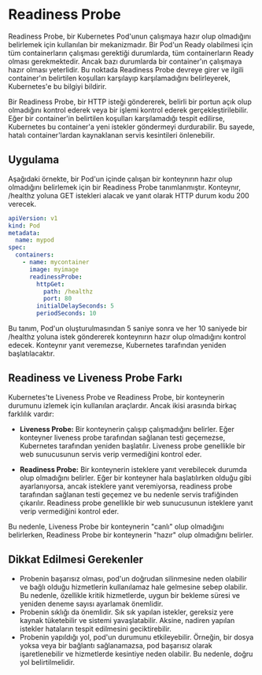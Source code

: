 # Readiness Probe

Readiness Probe, bir Kubernetes Pod'unun çalışmaya hazır olup olmadığını belirlemek için kullanılan bir mekanizmadır. Bir Pod'un Ready olabilmesi için tüm containerların çalışması gerektiği durumlarda, tüm containerların Ready olması gerekmektedir. Ancak bazı durumlarda bir container'ın çalışmaya hazır olması yeterlidir. Bu noktada Readiness Probe devreye girer ve ilgili container'ın belirtilen koşulları karşılayıp karşılamadığını belirleyerek, Kubernetes'e bu bilgiyi bildirir.

Bir Readiness Probe, bir HTTP isteği göndererek, belirli bir portun açık olup olmadığını kontrol ederek veya bir işlemi kontrol ederek gerçekleştirilebilir. Eğer bir container'in belirtilen koşulları karşılamadığı tespit edilirse, Kubernetes bu container'a yeni istekler göndermeyi durdurabilir. Bu sayede, hatalı container'lardan kaynaklanan servis kesintileri önlenebilir.

## Uygulama

Aşağıdaki örnekte, bir Pod'un içinde çalışan bir konteynırın hazır olup olmadığını belirlemek için bir Readiness Probe tanımlanmıştır. Konteynır, /healthz yoluna GET istekleri alacak ve yanıt olarak HTTP durum kodu 200 verecek.

```yaml
apiVersion: v1
kind: Pod
metadata:
  name: mypod
spec:
  containers:
    - name: mycontainer
      image: myimage
      readinessProbe:
        httpGet:
          path: /healthz
          port: 80
        initialDelaySeconds: 5
        periodSeconds: 10
```

Bu tanım, Pod'un oluşturulmasından 5 saniye sonra ve her 10 saniyede bir /healthz yoluna istek göndererek konteynırın hazır olup olmadığını kontrol edecek. Konteynır yanıt veremezse, Kubernetes tarafından yeniden başlatılacaktır.

## Readiness ve Liveness Probe Farkı

Kubernetes'te Liveness Probe ve Readiness Probe, bir konteynerin durumunu izlemek için kullanılan araçlardır. Ancak ikisi arasında birkaç farklılık vardır:

- **Liveness Probe:** Bir konteynerin çalışıp çalışmadığını belirler. Eğer konteyner liveness probe tarafından sağlanan testi geçemezse, Kubernetes tarafından yeniden başlatılır. Liveness probe genellikle bir web sunucusunun servis verip vermediğini kontrol eder.

- **Readiness Probe:** Bir konteynerin isteklere yanıt verebilecek durumda olup olmadığını belirler. Eğer bir konteyner hala başlatılırken olduğu gibi ayarlanıyorsa, ancak isteklere yanıt veremiyorsa, readiness probe tarafından sağlanan testi geçemez ve bu nedenle servis trafiğinden çıkarılır. Readiness probe genellikle bir web sunucusunun isteklere yanıt verip vermediğini kontrol eder.

Bu nedenle, Liveness Probe bir konteynerin "canlı" olup olmadığını belirlerken, Readiness Probe bir konteynerin "hazır" olup olmadığını belirler.

## Dikkat Edilmesi Gerekenler

- Probenin başarısız olması, pod'un doğrudan silinmesine neden olabilir ve bağlı olduğu hizmetlerin kullanılamaz hale gelmesine sebep olabilir. Bu nedenle, özellikle kritik hizmetlerde, uygun bir bekleme süresi ve yeniden deneme sayısı ayarlamak önemlidir.
- Probenin sıklığı da önemlidir. Sık sık yapılan istekler, gereksiz yere kaynak tüketebilir ve sistemi yavaşlatabilir. Aksine, nadiren yapılan istekler hataların tespit edilmesini geciktirebilir.
- Probenin yapıldığı yol, pod'un durumunu etkileyebilir. Örneğin, bir dosya yoksa veya bir bağlantı sağlanamazsa, pod başarısız olarak işaretlenebilir ve hizmetlerde kesintiye neden olabilir. Bu nedenle, doğru yol belirtilmelidir.
